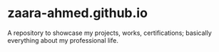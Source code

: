 # zaara-ahmed.github.io
A repository to showcase my projects, works, certifications; basically everything about my professional life.
